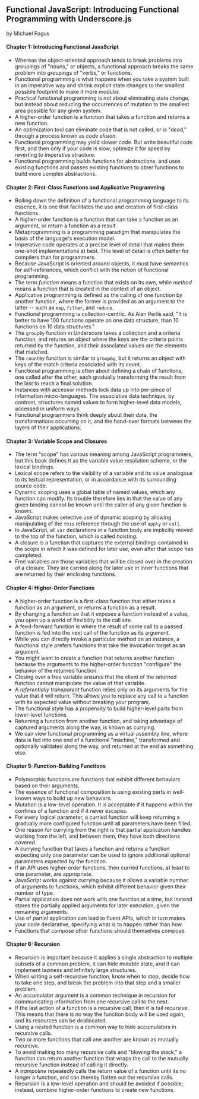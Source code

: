 ## Functional JavaScript: Introducing Functional Programming with Underscore.js

by Michael Fogus

#### Chapter 1: Introducing Functional JavaScript

* Whereas the object-oriented approach tends to break problems into groupings of "nouns," or objects, a functional approach breaks the same problem into groupings of "verbs," or functions.
* Functional programming is what happens when you take a system built in an imperative way and shrink explicit state changes to the smallest possible footprint to make it more modular.
* Practical functional programming is not about eliminating state change, but instead about reducing the occurrences of mutation to the smallest area possible for any given system.
* A higher-order function is a function that takes a function and returns a new function.
* An optimization tool can eliminate code that is not called, or is "dead," through a process known as *code elision*.
* Functional programming may yield slower code. But write beautiful code first, and then only if your code is slow, optimize it for speed by reverting to imperative structure.
* Functional programming builds functions for abstractions, and uses existing functions and passes existing functions to other functions to build more complex abstractions.

#### Chapter 2: First-Class Functions and Applicative Programming

* Boiling down the definition of a functional programming language to its essence, it is one that facilitates the use and creation of first-class functions.
* A higher-order function is a function that can take a function as an argument, or return a function as a result.
* Metaprogramming is a programming paradigm that manipulates the basis of the language's execution model.
* Imperative code operates at a precise level of detail that makes them one-shot implementations at best. This level of detail is often better for compilers than for programmers.
* Because JavaScript is oriented around objects, it must have semantics for self-references, which conflict with the notion of functional programming.
* The term *function* means a function that exists on its own, while *method* means a function that is created in the context of an object.
* Applicative programming is defined as the calling of one function by another function, where the former is provided as an argument to the latter -- such as `map`, `filter`, and `reduce`.
* Functional programming is collection-centric. As Alan Perlis said, "It is better to have 100 functions operate on one data structure, than 10 functions on 10 data structures."
* The `groupBy` function in Underscore takes a collection and a criteria function, and returns an object where the keys are the criteria points returned by the function, and their associated values are the elements that matched.
* The `countBy` function is similar to `groupBy`, but it returns an object with keys of the match criteria associated with its count.
* Functional programming is often about defining a chain of functions, one called after the other, each gradually transforming the result from the last to reach a final solution.
* Instances with accessor methods lock data up into per-piece of information micro-languages. The associative data technique, by contrast, structures named values to form higher-level data models, accessed in uniform ways.
* Functional programmers think deeply about their data, the transformations occurring on it, and the hand-over formats between the layers of their applications.

#### Chapter 3: Variable Scope and Closures

* The term "scope" has various meaning among JavaScript programmers, but this book defines it as the variable value resolution scheme, or the lexical bindings.
* Lexical scope refers to the visibility of a variable and its value analogous to its textual representation, or in accordance with its surrounding source code.
* Dynamic scoping uses a global table of named values, which any function can modify. Its trouble therefore lies in that the value of any given binding cannot be known until the caller of any given function is known.
* JavaScript makes selective use of dynamic scoping by allowing manipulating of the `this` reference through the use of `apply` or `call`.
* In JavaScript, all `var` declarations in a function body are implicitly moved to the top of the function, which is called *hoisting*.
* A closure is a function that captures the external bindings contained in the scope in which it was defined for later use, even after that scope has completed.
* Free variables are those variables that will be closed over in the creation of a closure. They are carried along for later use in inner functions that are returned by their enclosing functions.

#### Chapter 4: Higher-Order Functions

* A higher-order function is a first-class function that either takes a function as an argument, or returns a function as a result.
* By changing a function so that it exposes a function instead of a value, you open up a world of flexibility to the call site.
* A feed-forward function is where the result of some call to a passed function is fed into the next call of the function as its argument.
* While you can directly invoke a particular method on an instance, a functional style prefers functions that take the invocation target as an argument.
* You might want to create a function that returns another function because the arguments to the higher-order function "configure" the behavior of the returned function.
* Closing over a free variable ensures that the client of the returned function cannot manipulate the value of that variable.
* A *referentially transparent* function relies only on its arguments for the value that it will return. This allows you to replace any call to a function with its expected value without breaking your program.
* The functional style has a propensity to build higher-level parts from lower-level functions.
* Returning a function from another function, and taking advantage of captured arguments along the way, is known as currying.
* We can view functional programming as a virtual assembly line, where data is fed into one end of a functional "machine," transformed and optionally validated along the way, and returned at the end as something else.

#### Chapter 5: Function-Building Functions

* Polymorphic functions are functions that exhibit different behaviors based on their arguments.
* The essence of functional composition is using existing parts in well-known ways to build up new behaviors.
* Mutation is a low-level operation. It is acceptable if it happens within the confines of a function and if it never escapes.
* For every logical parameter, a curried function will keep returning a gradually more configured function until all parameters have been filled.
* One reason for currying from the right is that partial application handles working from the left, and between them, they have both directions covered.
* A currying function that takes a function and returns a function expecting only one parameter can be used to ignore additional optional parameters expected by the function.
* If an API uses higher-order functions, then curried functions, at least to one parameter, are appropriate.
* JavaScript works against currying because it allows a variable number of arguments to functions, which exhibit different behavior given their number of type.
* Partial application does not work with one function at a time, but instead stores the partially applied arguments for later execution, given the remaining arguments.
* Use of partial application can lead to fluent APIs, which in turn makes your code declarative, specifying what is to happen rather than how.
* Functions that compose other functions should themselves compose.

#### Chapter 6: Recursion

* Recursion is important because it applies a single abstraction to multiple subsets of a common problem, it can hide mutable state, and it can implement laziness and infinitely large structures.
* When writing a self-recursive function, know when to stop, decide how to take one step, and break the problem into that step and a smaller problem.
* An accumulator argument is a common technique in recursion for communicating information from one recursive call to the next.
* If the last action of a function is a recursive call, then it is tail recursive. This means that there is no way the function body will be used again, and its resources can be deallocated.
* Using a nested function is a common way to hide accumulators in recursive calls.
* Two or more functions that call one another are known as mutually recursive.
* To avoid making too many recursive calls and "blowing the stack," a function can return another function that wraps the call to the mutually recursive function instead of calling it directly.
* A *trampoline* repeatedly calls the return value of a function until its no longer a function, and can thereby flatten out the recursive calls.
* Recursion is a low-level operation and should be avoided if possible; instead, combine higher-order functions to create new functions.
